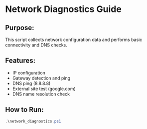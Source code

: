 # Network Diagnostics Guide

## Purpose:
This script collects network configuration data and performs basic connectivity and DNS checks.

## Features:
- IP configuration
- Gateway detection and ping
- DNS ping (8.8.8.8)
- External site test (google.com)
- DNS name resolution check

## How to Run:
```powershell
.\network_diagnostics.ps1
